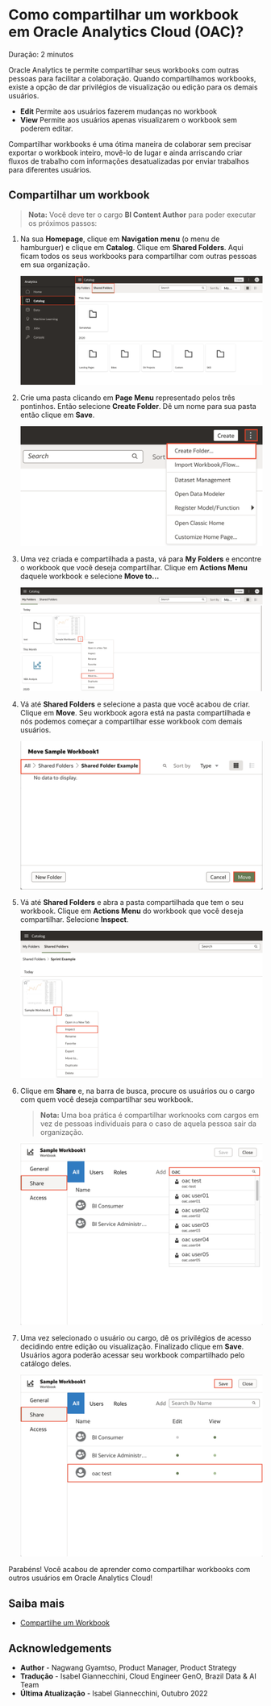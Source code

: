 # Como compartilhar um workbook em Oracle Analytics Cloud (OAC)?

Duração: 2 minutos

Oracle Analytics te permite compartilhar seus workbooks com outras pessoas para facilitar a colaboração. Quando compartilhamos workbooks, existe a opção de dar privilégios de visualização ou edição para os demais usuários.
* **Edit** Permite aos usuários fazerem mudanças no workbook
* **View** Permite aos usuários apenas visualizarem o workbook sem poderem editar.

Compartilhar workbooks é uma ótima maneira de colaborar sem precisar exportar o workbook inteiro, movê-lo de lugar e ainda arriscando criar fluxos de trabalho com informações desatualizadas por enviar trabalhos para diferentes usuários.

## Compartilhar um workbook
>**Nota:** Você deve ter o cargo **BI Content Author** para poder executar os próximos passos:

1. Na sua **Homepage**, clique em **Navigation menu** (o menu de hamburguer) e clique em **Catalog**. Clique em **Shared Folders**. Aqui ficam todos os seus workbooks para compartilhar com outras pessoas em sua organização.

    ![Shared folders](images/shared-folders.png)

2. Crie uma pasta clicando em **Page Menu** representado pelos três pontinhos. Então selecione **Create Folder**. Dê um nome para sua pasta então clique em **Save**.

    ![Criando uma pasta compartilhada](images/create-folder.png)

3. Uma vez criada e compartilhada a pasta, vá para **My Folders** e encontre o workbook que você deseja compartilhar. Clique em **Actions Menu** daquele workbook e selecione **Move to...**

    ![Move to](images/move-to.png)

4. Vá até **Shared Folders** e selecione a pasta que você acabou de criar. Clique em **Move**. Seu workbook agora está na pasta compartilhada e nós podemos começar a compartilhar esse workbook com demais usuários.

    ![Movendo o workbook](images/move-workbook.png)

5. Vá até **Shared Folders** e abra a pasta compartilhada que tem o seu workbook. Clique em **Actions Menu** do workbook que você deseja compartilhar. Selecione **Inspect**.

    ![Inspect](images/inspect.png)

6. Clique em **Share** e, na barra de busca, procure os usuários ou o cargo com quem você deseja compartilhar seu workbook.

    >**Nota:** Uma boa prática é compartilhar worknooks com cargos em vez de pessoas individuais para o caso de aquela pessoa sair da organização.

    ![Acesso](images/access.png)

7. Uma vez selecionado o usuário ou cargo, dê os privilégios de acesso decidindo entre edição ou visualização. Finalizado clique em **Save**. Usuários agora poderão acessar seu workbook compartilhado pelo catálogo deles.

    ![Permitindo acesso](images/grant-access.png)

Parabéns! Você acabou de aprender como compartilhar workbooks com outros usuários em Oracle Analytics Cloud!


## Saiba mais

* [Compartilhe um Workbook](https://docs.oracle.com/en/cloud/paas/analytics-cloud/acubi/share-workbook.html)

## Acknowledgements
* **Author** - Nagwang Gyamtso, Product Manager, Product Strategy
* **Tradução** - Isabel Giannecchini, Cloud Engineer GenO, Brazil Data & AI Team
* **Última Atualização** - Isabel Giannecchini,  Outubro 2022
